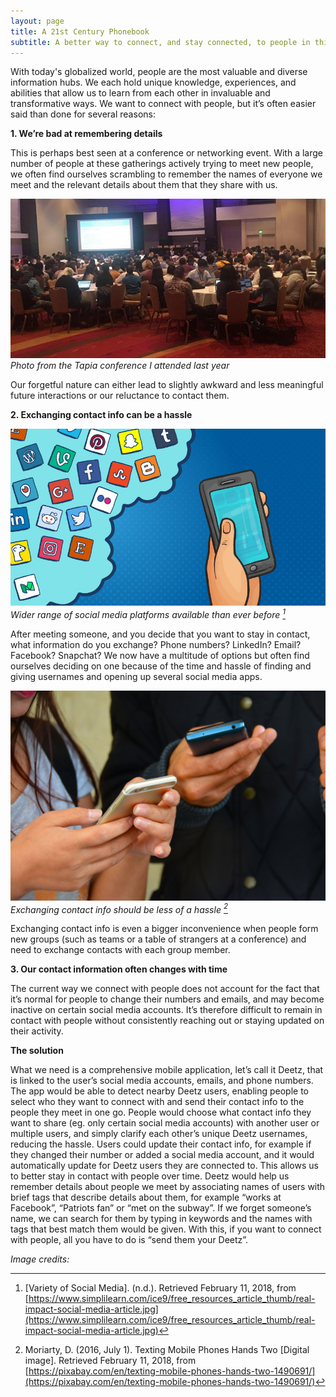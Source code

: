 ```yaml
---
layout: page
title: A 21st Century Phonebook
subtitle: A better way to connect, and stay connected, to people in this digital age
---
```

With today's globalized world, people are the most valuable and diverse information hubs. We each hold unique knowledge, experiences, and abilities that allow us to learn from each other in invaluable and transformative ways. We want to connect with people, but it’s often easier said than done for several reasons:


**1. We’re bad at remembering details**


This is perhaps best seen at a conference or networking event. With a large number of people at these gatherings actively trying to meet new people, we often find ourselves scrambling to remember the names of everyone we meet and the relevant details about them that they share with us.

![Tapia conference](/img/tapia.jpg) *Photo from the Tapia conference I attended last year*


Our forgetful nature can either lead to slightly awkward and less meaningful future interactions or our reluctance to contact them. 


**2. Exchanging contact info can be a hassle**


![Social Media](/img/socialmedia.jpg) *Wider range of social media platforms available than ever before [^1]*

After meeting someone, and you decide that you want to stay in contact, what information do you exchange? Phone numbers? LinkedIn?  Email? Facebook? Snapchat? We now have a multitude of options but often find ourselves deciding on one because of the time and hassle of finding and giving usernames and opening up several social media apps. 


![People exchanging contact info](/img/exchangenums.jpeg) *Exchanging contact info should be less of a hassle [^2]*


Exchanging contact info is even a bigger inconvenience when people form new groups (such as teams or a table of strangers at a conference) and need to exchange contacts with each group member. 


**3. Our contact information often changes with time**


The current way we connect with people does not account for the fact that it’s normal for people to change their numbers and emails, and may become inactive on certain social media accounts. It’s therefore difficult to remain in contact with people without consistently reaching out or staying updated on their activity. 


**The solution**


What we need is a comprehensive mobile application, let’s call it Deetz, that is linked to the user’s social media accounts, emails, and phone numbers. The app would be able to detect nearby Deetz users, enabling people to select who they want to connect with and send their contact info to the people they meet in one go. People would choose what contact info they want to share (eg. only certain social media accounts) with another user or multiple users, and simply clarify each other’s unique Deetz usernames, reducing the hassle. Users could update their contact info, for example if they changed their number or added a social media account, and it would automatically update for Deetz users they are connected to. This allows us to better stay in contact with people over time. Deetz would help us remember details about people we meet by associating names of users with brief tags that describe details about them, for example “works at Facebook”, “Patriots fan” or “met on the subway”. If we forget someone’s name, we can search for them by typing in keywords and the names with tags that best match them would be given. With this, if you want to connect with people, all you have to do is “send them your Deetz”.

_Image credits:_

[^1]: [Variety of Social Media]. (n.d.). Retrieved February 11, 2018, from [https://www.simplilearn.com/ice9/free_resources_article_thumb/real-impact-social-media-article.jpg](https://www.simplilearn.com/ice9/free_resources_article_thumb/real-impact-social-media-article.jpg)

[^2]: Moriarty, D. (2016, July 1). Texting Mobile Phones Hands Two [Digital image]. Retrieved February 11, 2018, from [https://pixabay.com/en/texting-mobile-phones-hands-two-1490691/](https://pixabay.com/en/texting-mobile-phones-hands-two-1490691/)

